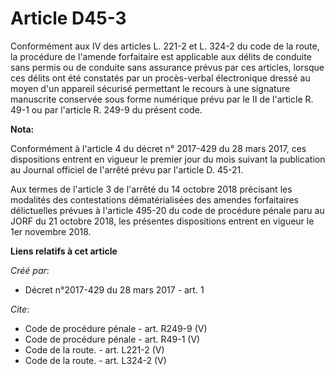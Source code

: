# Article D45-3

Conformément aux IV des articles L. 221-2 et L. 324-2 du code de la route, la procédure de l'amende forfaitaire est
applicable aux délits de conduite sans permis ou de conduite sans assurance prévus par ces articles, lorsque ces délits ont
été constatés par un procès-verbal électronique dressé au moyen d'un appareil sécurisé permettant le recours à une signature
manuscrite conservée sous forme numérique prévu par le II de l'article R. 49-1 ou par l'article R. 249-9 du présent code.

**Nota:**

Conformément à l'article 4 du décret n° 2017-429 du 28 mars 2017, ces dispositions entrent en vigueur le premier jour du mois
suivant la publication au Journal officiel de l'arrêté prévu par l'article D. 45-21.

Aux termes de l'article 3 de l'arrêté du 14 octobre 2018 précisant les modalités des contestations dématérialisées des
amendes forfaitaires délictuelles prévues à l'article 495-20 du code de procédure pénale paru au JORF du 21 octobre 2018, les
présentes dispositions entrent en vigueur le 1er novembre 2018.

**Liens relatifs à cet article**

_Créé par_:

  - Décret n°2017-429 du 28 mars 2017 - art. 1

_Cite_:

  - Code de procédure pénale - art. R249-9 (V)
  - Code de procédure pénale - art. R49-1 (V)
  - Code de la route. - art. L221-2 (V)
  - Code de la route. - art. L324-2 (V)

